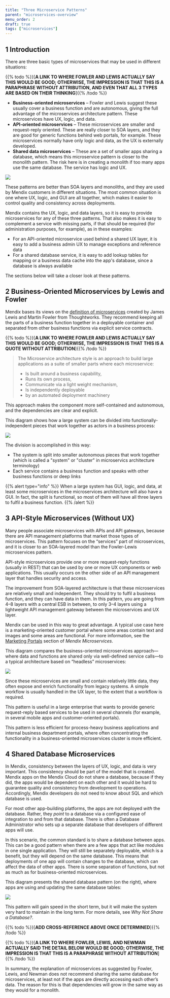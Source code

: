 ```yaml
---
title: "Three Microservice Patterns"
parent: "microservices-overview"
menu_order: 2
draft: true
tags: ["microservices"]
---
```


## 1 Introduction

There are three basic types of microservices that may be used in different situations:

{{% todo %}}[**A LINK TO WHERE FOWLER AND LEWIS ACTUALLY SAY THIS WOULD BE GOOD; OTHERWISE, THE IMPRESSION IS THAT THIS IS A PARAPHRASE WITHOUT ATTRIBUTION, AND EVEN THAT ALL 3 TYPES ARE BASED ON THEIR THINKING**]{{% /todo %}}

* **Business-oriented microservices** – Fowler and Lewis suggest these usually cover a business function and are autonomous, giving the full advantage of the microservices architecture pattern. These microservices have UX, logic, and data.
* **API-oriented microservices** – These microservices are smaller and request-reply oriented. These are really closer to SOA layers, and they are good for generic functions behind web portals, for example. These microservices normally have only logic and data, as the UX is externally developed.
* **Shared data microservices** – These are a set of smaller apps sharing a database, which means this microservice pattern is closer to the monolith pattern. The risk here is in creating a monolith if too many apps use the same database. The service has logic and UX.

![](attachments/three-microservices-patterns/tmp-intro.png)

These patterns are better than SOA layers and monoliths, and they are used by Mendix customers in different situations. The most common situation is one where UX, logic, and GUI are all together, which makes it easier to control quality and consistency across deployments.

Mendix contains the UX, logic, and data layers, so it is easy to provide microservices for any of these three patterns. That also makes it is easy to complement a service with missing parts, if that should be required (for administration purposes, for example), as in these examples:

* For an API-oriented microservice used behind a shared UX layer, it is easy to add a business admin UX to manage exceptions and reference data
* For a shared database service, it is easy to add lookup tables for mapping or a business data cache into the app's database, since a database is always available

The sections below will take a closer look at these patterns.

## 2 Business-Oriented Microservices by Lewis and Fowler

Mendix bases its views on the [definition of microservices](https://martinfowler.com/microservices/#what) created by James Lewis and Martin Fowler from Thoughtworks. They recommend keeping all the parts of a business function together in a deployable container and separated from other business functions via explicit service contracts.

{{% todo %}}[**A LINK TO WHERE FOWLER AND LEWIS ACTUALLY SAY THIS WOULD BE GOOD; OTHERWISE, THE IMPRESSION IS THAT THIS IS A QUOTE WITHOUT ATTRIBUTION**]{{% /todo %}}

>The Microservice architecture style is an approach to build large applications as a suite of smaller parts where each microservice:
>- Is built around a business capability,
>-   Runs its own process,
>-   Communicate via a light weight mechanism,
>-   Is independently deployable
>-   by an automated deployment machinery

This approach makes the component more self-contained and autonomous, and the dependencies are clear and explicit.

This diagram shows how a large system can be divided into functionally-independent pieces that work together as actors in a business process:

![](attachments/three-microservices-patterns/0e68e5477045c7c1bce41181f9fd796b.png)

The division is accomplished in this way:

* The system is split into smaller autonomous pieces that work together (which is called a "system" or "cluster" in microservics architecture terminology)
* Each service contains a business function and speaks with other business functions or deep links

{{% alert type="info" %}}
When a large system has GUI, logic, and data, at least some microservices in the microservices architecture will also have a GUI. In fact, the split is functional, so most of them will have all three layers to fulfil a business function.
{{% /alert %}}

## 3 API-Style Microservices (Without UX)

Many people associate microservices with APIs and API gateways, because there are API management platforms that market those types of microservices. This pattern focuses on the “services” part of microservices, and it is closer to an SOA-layered model than the Fowler-Lewis microservices pattern.

API-style microservices provide one or more request-reply functions (usually in REST) that can be used by one or more UX components or web applications. This usually occurs on the other side of an API management layer that handles security and access.

The improvement from SOA-layered architecture is that these microservices are relatively small and independent. They should try to fulfil a business function, and they can have data in them. In this pattern, you are going from 4–8 layers with a central ESB in between, to only 3–4 layers using a lightweight API management gateway between the microservices and UX layer.

Mendix can be used in this way to great advantage. A typical use case here is a marketing-oriented customer portal where some areas contain text and images and some areas are functional. For more information, see the [Marketing Portals](mendix-microservices#marketing-portal) section of *Mendix Microservices*.

This diagram compares the business-oriented microservices approach—where data and functions are shared only via well-defined service calls—to a typical architecture based on “headless” microservices:

![](attachments/three-microservices-patterns/6e3dff3bb697181b31ba4145f5c2c960.png)

Since these microservices are small and contain relatively little data, they often expose and enrich functionality from legacy systems. A simple workflow is usually handled in the UX layer, to the extent that a workflow is required.

This pattern is useful in a large enterprise that wants to provide generic request-reply based services to be used in several channels (for example, in several mobile apps and customer-oriented portals).

This pattern is less efficient for process-heavy business applications and internal business department portals, where often concentrating the functionality in a business-oriented microservices cluster is more efficient.

## 4 Shared Database Microservices 

In Mendix, consistency between the layers of UX, logic, and data is very important. This consistency should be part of the model that is created. Mendix apps on the Mendix Cloud do not share a database, because if they did, the apps would be dependent on each other and it would be hard to guarantee quality and consistency from development to operations. Accordingly, Mendix developers do not need to know about SQL and which database is used.

For most other app-building platforms, the apps are not deployed *with* the database. Rather, they *point* to a database via a configured ease of integration to and from that database. There is often a Database Administrator who sets up a separate database that developers of different apps will use.

In this scenario, the common standard is to share a database between apps. This can be a good pattern when there are a few apps that act like modules in one single application. They will still be separately deployable, which is a benefit, but they will depend on the same database. This means that deployments of one app will contain changes to the database, which can affect the data of other apps. There is some separation of functions, but not as much as for business-oriented microservices.

This diagram presents the shared database pattern (on the right), where apps are using and updating the same database tables:

![](attachments/three-microservices-patterns/0e2dad99c7f5f0a548490fdd58a9e79c.png)

This pattern will gain speed in the short term, but it will make the system very hard to maintain in the long term. For more details, see *Why Not Share a Database?*.

{{% todo %}}[**ADD CROSS-REFERENCE ABOVE ONCE DETERMINED**]{{% /todo %}}

{{% todo %}}[**A LINK TO WHERE FOWLER, LEWIS, AND NEWMAN ACTUALLY SAID THE DETAIL BELOW WOULD BE GOOD; OTHERWISE, THE IMPRESSION IS THAT THIS IS A PARAPHRASE WITHOUT ATTRIBUTION**]{{% /todo %}}

In summary, the explanation of microservices as suggested by Fowler, Lewis, and Newman does not recommend sharing the same database for microservices, at least not if the apps are directly accessing each other’s data. The reason for this is that dependencies will grow in the same way as they would for a monolith.